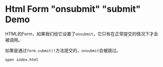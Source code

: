 Html Form "onsubmit" "submit" Demo
==================================

HTML的Form，如果我们给它设置了`onsubmit`，它只有在正常提交的情况下才会被调用。

如果是通过`form.submit()`方法提交的，`onsubmit`会被跳过。

```
open index.html
```

